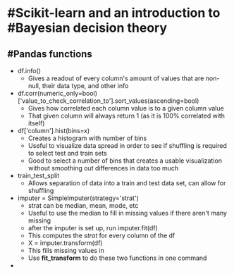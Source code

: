 # #Scikit-learn and an introduction to #Bayesian decision theory

## #Pandas functions

- df.info()
	- Gives a readout of every column's amount of values that are non-null, their data type, and other info
- df.corr(numeric_only=bool)['value_to_check_correlation_to'].sort_values(ascending=bool)
	- Gives how correlated each column value is to a given column value
	- That given column will always return 1 (as it is 100% correlated with itself)
- df['column'].hist(bins=x)
	- Creates a histogram with number of bins
	- Useful to visualize data spread in order to see if shuffling is required to select test and train sets
	- Good to select a number of bins that creates a usable visualization without smoothing out differences in data too much
- train_test_split
	- Allows separation of data into a train and test data set, can allow for shuffling
- imputer = SimpleImputer(strategy='strat')
	- strat can be median, mean, mode, etc
	- Useful to use the median to fill in missing values if there aren't many missing
	- after the imputer is set up, run imputer.fit(df)
	- This computes the *strat* for every column of the df
	- X = imputer.transform(df)
	- This fills missing values in
	- Use **fit_transform** to do these two functions in one command
- 